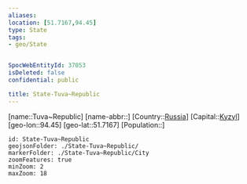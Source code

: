 ```yaml
---
aliases: 
location: [51.7167,94.45]
type: State
tags:
- geo/State


SpocWebEntityId: 37053
isDeleted: false
confidential: public

title: State-Tuva~Republic
---
```

[name::Tuva~Republic]
[name-abbr::]
[Country::[Russia](geo/Continent/Europe/Russia.md)]
[Capital::[Kyzyl](geo/Continent/Europe/Russia/City/Kyzyl.md)]
[geo-lon::94.45]
[geo-lat::51.7167]
[Population::]



```leaflet
id: State-Tuva~Republic
geojsonFolder: ./State-Tuva~Republic/
markerFolder: ./State-Tuva~Republic/City
zoomFeatures: true 
minZoom: 2 
maxZoom: 18
```


